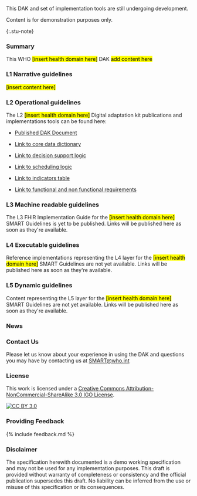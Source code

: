 <!---Note: Remove this below div element for releasing, only to maintain for main branch -->
<div>
<p> This DAK and set of implementation tools are still undergoing development. </p>
<p> Content is for demonstration purposes only. </p>
</div>{:.stu-note}


### Summary 
This WHO <mark>[insert health domain here]</mark> DAK <mark>add content here</mark>

### L1 Narrative guidelines
<mark>[insert content here]</mark>

### L2 Operational guidelines
The L2 <mark>[insert health domain here]</mark> Digital adaptation kit publications and implementations tools can be found here:

<!-- insert links inside the parentheses below --->
- [Published DAK Document]()

- [Link to core data dictionary]()
 
- [Link to decision support logic]() 

- [Link to scheduling logic]() 

- [Link to indicators table]()
 
- [Link to functional and non functional requirements]()

### L3 Machine readable guidelines
The L3 FHIR Implementation Guide for the <mark>[insert health domain here]</mark> SMART Guidelines is yet to be published. Links will be published here as soon as they're available.

### L4 Executable guidelines
Reference implementations representing the L4 layer for the <mark>[insert health domain here]</mark> SMART Guidelines are not yet available. Links will be published here as soon as they're available.

### L5 Dynamic guidelines
Content representing the L5 layer for the <mark>[insert health domain here]</mark> SMART Guidelines are not yet available. Links will be published here as soon as they're available.

### News

### Contact Us
<p>Please let us know about your experience in using the DAK and questions you may have by contacting us at <a href= "mailto:SMART@who.int?subject = DAK Feedback">SMART@who.int</a></p>

### License
This work is licensed under a
[Creative Commons Attribution-NonCommercial-ShareAlike 3.0 IGO License][cc-by].

[![CC BY 3.0][cc-by-image]][cc-by]

[cc-by]: http://creativecommons.org/licenses/by-nc-sa/3.0/igo/
[cc-by-image]: https://i.creativecommons.org/l/by-nc-sa/3.0/igo/88x31.png
[cc-by-shield]: https://img.shields.io/badge/License-CC%20BY%203.0-lightgrey.svg

### Providing Feedback
{% include feedback.md %}

<!-- for main branch of DAK repos only, remove while releases -->
### Disclaimer
The specification herewith documented is a demo working specification and may not be used for any implementation purposes. This draft is provided without warranty of completeness or consistency and the official publication supersedes this draft. No liability can be inferred from the use or misuse of this specification or its consequences.